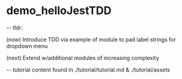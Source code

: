 # demo_helloJestTDD

-- tldr: 

(now) Introduce TDD via example of module to pad label strings for dropdown menu

(next) Extend w/additional modules of increasing complexity


-- tutorial content found in ./tutorial/tutorial.md & ./tutorial/assets
